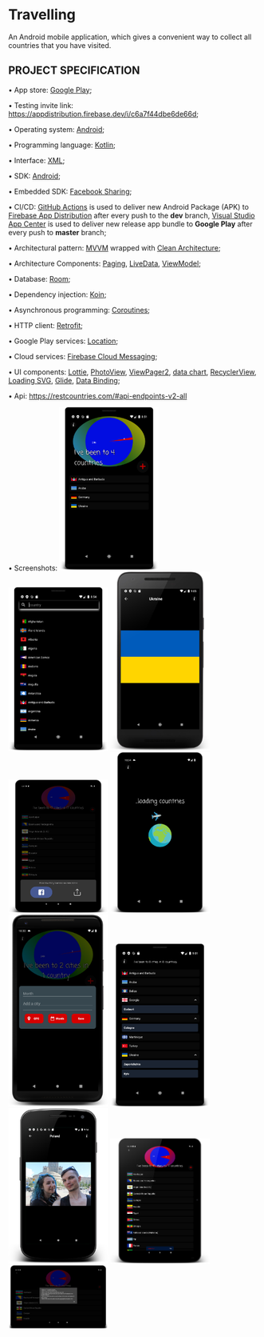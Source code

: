 # Travelling

An Android mobile application, which gives a convenient way to collect all countries that you have visited.

## PROJECT SPECIFICATION

• App store: [Google Play](https://play.google.com/store/apps/details?id=ua.turskyi.travelling);

• Testing invite link: https://appdistribution.firebase.dev/i/c6a7f44dbe6de66d;

• Operating system: [Android](https://www.android.com/);

• Programming language: [Kotlin](https://kotlinlang.org/);

• Interface: [XML](https://developer.android.com/guide/topics/ui/declaring-layout);

• SDK: [Android](https://developer.android.com/studio/intro);

• Embedded SDK: [Facebook Sharing](https://developers.facebook.com/docs/sharing/android);

• CI/CD: [GitHub Actions](https://docs.github.com/en/actions) is used to deliver new Android Package (APK) to [Firebase App Distribution](https://firebase.google.com/docs/app-distribution) after every push to the **dev** branch,
[Visual Studio App Center](https://docs.microsoft.com/en-us/appcenter/) is used to deliver new release app bundle to **Google Play** after every push to **master** branch;

• Architectural pattern: [MVVM](https://en.wikipedia.org/wiki/Model%E2%80%93view%E2%80%93viewmodel) wrapped with [Clean Architecture](https://blog.cleancoder.com/uncle-bob/2012/08/13/the-clean-architecture.html);

• Architecture Components: [Paging](https://developer.android.com/topic/libraries/architecture/paging), 
[LiveData](https://developer.android.com/topic/libraries/architecture/livedata),
[ViewModel](https://developer.android.com/topic/libraries/architecture/viewmodel);

• Database: [Room](https://developer.android.com/training/data-storage/room);

• Dependency injection: [Koin](https://insert-koin.io/docs/reference/introduction);

• Asynchronous programming: [Coroutines](https://developer.android.com/kotlin/coroutines);

• HTTP client: [Retrofit](https://square.github.io/retrofit/);

• Google Play services: [Location](https://developer.android.com/training/location);

• Cloud services: [Firebase Cloud Messaging](https://firebase.google.com/docs/cloud-messaging);

• UI components: [Lottie](https://lottiefiles.com/what-is-lottie), 
[PhotoView](https://github.com/Baseflow/PhotoView), 
[ViewPager2](https://developer.android.com/jetpack/androidx/releases/viewpager2),
[data chart](https://weeklycoding.com/mpandroidchart/), 
[RecyclerView](http://www.recyclerview.org/),
[Loading SVG](https://github.com/corouteam/GlideToVectorYou), 
[Glide](https://bumptech.github.io/glide/), 
[Data Binding](https://developer.android.com/topic/libraries/data-binding);

• Api: https://restcountries.com/#api-endpoints-v2-all

• Screenshots:
<img src="/screenshots/device-2020-06-05-085243.png?raw=true" width="200" > <img src="/screenshots/device-2020-06-05-085456.png?raw=true" width="200" >
<img src="/screenshots/device-2020-06-05-090524.png?raw=true" width="200" > <img src="/screenshots/device-2020-06-28-164528.png?raw=true" width="200" >
<img src="/screenshots/device-2020-10-18-103522.png?raw=true" width="200" > <img src="/screenshots/device-2020-10-18-103111.png?raw=true" width="200" >
<img src="/screenshots/device-2020-06-05-090129.png?raw=true" width="200" > <img src="/screenshots/device-2020-06-05-091508.png?raw=true" width="200" >
<img src="/screenshots/device-2020-06-05-094730.png?raw=true" width="200" > <img src="/screenshots/device-2020-06-28-162902.png?raw=true" width="200" >
